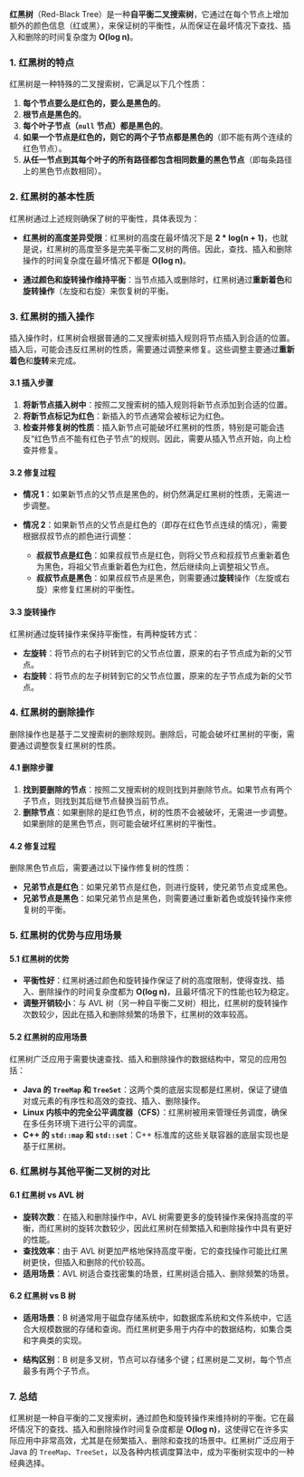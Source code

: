 **红黑树**（Red-Black Tree）是一种**自平衡二叉搜索树**，它通过在每个节点上增加额外的颜色信息（红或黑），来保证树的平衡性，从而保证在最坏情况下查找、插入和删除的时间复杂度为 **O(log n)**。

### 1. **红黑树的特点**

红黑树是一种特殊的二叉搜索树，它满足以下几个性质：

1. **每个节点要么是红色的，要么是黑色的**。
2. **根节点是黑色的**。
3. **每个叶子节点（`null` 节点）都是黑色的**。
4. **如果一个节点是红色的，则它的两个子节点都是黑色的**（即不能有两个连续的红色节点）。
5. **从任一节点到其每个叶子的所有路径都包含相同数量的黑色节点**（即每条路径上的黑色节点数相同）。

### 2. **红黑树的基本性质**

红黑树通过上述规则确保了树的平衡性，具体表现为：

- **红黑树的高度差异受限**：红黑树的高度在最坏情况下是 **2 * log(n + 1)**，也就是说，红黑树的高度至多是完美平衡二叉树的两倍。因此，查找、插入和删除操作的时间复杂度在最坏情况下都是 **O(log n)**。
  
- **通过颜色和旋转操作维持平衡**：当节点插入或删除时，红黑树通过**重新着色**和**旋转操作**（左旋和右旋）来恢复树的平衡。

### 3. **红黑树的插入操作**

插入操作时，红黑树会根据普通的二叉搜索树插入规则将节点插入到合适的位置。插入后，可能会违反红黑树的性质，需要通过调整来修复。这些调整主要通过**重新着色**和**旋转**来完成。

#### 3.1 插入步骤
1. **将新节点插入树中**：按照二叉搜索树的插入规则将新节点添加到合适的位置。
2. **将新节点标记为红色**：新插入的节点通常会被标记为红色。
3. **检查并修复树的性质**：插入新节点可能破坏红黑树的性质，特别是可能会违反“红色节点不能有红色子节点”的规则。因此，需要从插入节点开始，向上检查并修复。

#### 3.2 修复过程
- **情况 1**：如果新节点的父节点是黑色的，树仍然满足红黑树的性质，无需进一步调整。
  
- **情况 2**：如果新节点的父节点是红色的（即存在红色节点连续的情况），需要根据叔叔节点的颜色进行调整：
  - **叔叔节点是红色**：如果叔叔节点是红色，则将父节点和叔叔节点重新着色为黑色，将祖父节点重新着色为红色，然后继续向上调整祖父节点。
  - **叔叔节点是黑色**：如果叔叔节点是黑色，则需要通过**旋转**操作（左旋或右旋）来修复红黑树的平衡性。

#### 3.3 旋转操作
红黑树通过旋转操作来保持平衡性，有两种旋转方式：
- **左旋转**：将节点的右子树转到它的父节点位置，原来的右子节点成为新的父节点。
- **右旋转**：将节点的左子树转到它的父节点位置，原来的左子节点成为新的父节点。

### 4. **红黑树的删除操作**

删除操作也是基于二叉搜索树的删除规则。删除后，可能会破坏红黑树的平衡，需要通过调整恢复红黑树的性质。

#### 4.1 删除步骤
1. **找到要删除的节点**：按照二叉搜索树的规则找到并删除节点。如果节点有两个子节点，则找到其后继节点替换当前节点。
2. **删除节点**：如果删除的是红色节点，树的性质不会被破坏，无需进一步调整。如果删除的是黑色节点，则可能会破坏红黑树的平衡性。

#### 4.2 修复过程
删除黑色节点后，需要通过以下操作修复树的性质：
- **兄弟节点是红色**：如果兄弟节点是红色，则进行旋转，使兄弟节点变成黑色。
- **兄弟节点是黑色**：如果兄弟节点是黑色，则需要通过重新着色或旋转操作来修复树的平衡。

### 5. **红黑树的优势与应用场景**

#### 5.1 **红黑树的优势**
- **平衡性好**：红黑树通过颜色和旋转操作保证了树的高度限制，使得查找、插入、删除操作的时间复杂度都为 **O(log n)**，且最坏情况下的性能也较为稳定。
- **调整开销较小**：与 AVL 树（另一种自平衡二叉树）相比，红黑树的旋转操作次数较少，因此在插入和删除频繁的场景下，红黑树的效率较高。

#### 5.2 **红黑树的应用场景**
红黑树广泛应用于需要快速查找、插入和删除操作的数据结构中，常见的应用包括：
- **Java 的 `TreeMap` 和 `TreeSet`**：这两个类的底层实现都是红黑树，保证了键值对或元素的有序性和高效的查找、插入、删除操作。
- **Linux 内核中的完全公平调度器（CFS）**：红黑树被用来管理任务调度，确保在多任务环境下进行公平的调度。
- **C++ 的 `std::map` 和 `std::set`**：C++ 标准库的这些关联容器的底层实现也是基于红黑树。

### 6. **红黑树与其他平衡二叉树的对比**

#### 6.1 **红黑树 vs AVL 树**
- **旋转次数**：在插入和删除操作中，AVL 树需要更多的旋转操作来保持高度的平衡，而红黑树的旋转次数较少，因此红黑树在频繁插入和删除操作中具有更好的性能。
- **查找效率**：由于 AVL 树更加严格地保持高度平衡，它的查找操作可能比红黑树更快，但插入和删除的代价较高。
- **适用场景**：AVL 树适合查找密集的场景，红黑树适合插入、删除频繁的场景。

#### 6.2 **红黑树 vs B 树**
- **适用场景**：B 树通常用于磁盘存储系统中，如数据库系统和文件系统中，它适合大规模数据的存储和查询。而红黑树更多用于内存中的数据结构，如集合类和字典类的实现。
  
- **结构区别**：B 树是多叉树，节点可以存储多个键；红黑树是二叉树，每个节点最多有两个子节点。

### 7. **总结**

红黑树是一种自平衡的二叉搜索树，通过颜色和旋转操作来维持树的平衡。它在最坏情况下的查找、插入和删除操作时间复杂度都是 **O(log n)**，这使得它在许多实际应用中非常高效，尤其是在频繁插入、删除和查找的场景中。红黑树广泛应用于 Java 的 `TreeMap`、`TreeSet`，以及各种内核调度算法中，成为平衡树实现中的一种经典选择。